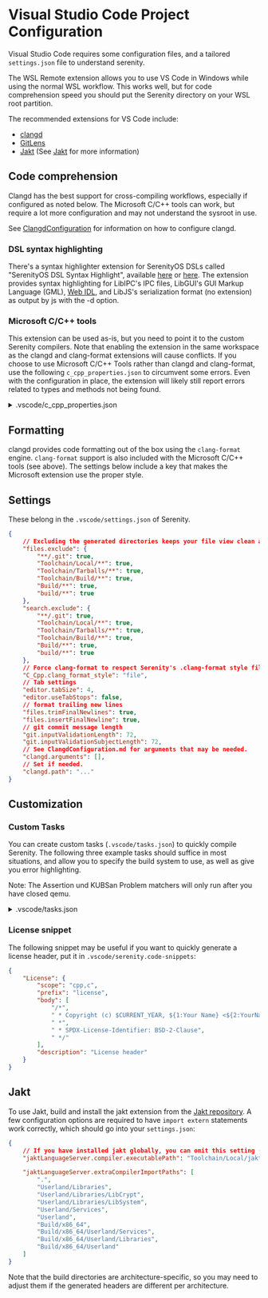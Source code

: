 # Visual Studio Code Project Configuration

Visual Studio Code requires some configuration files, and a tailored `settings.json` file to understand serenity.

The WSL Remote extension allows you to use VS Code in Windows while using the normal WSL workflow. This works well, but for code comprehension speed you should put the Serenity directory on your WSL root partition.

The recommended extensions for VS Code include:

-   [clangd](https://marketplace.visualstudio.com/items?itemName=llvm-vs-code-extensions.vscode-clangd)
-   [GitLens](https://marketplace.visualstudio.com/items?itemName=eamodio.gitlens)
-   [Jakt](https://github.com/SerenityOS/jakt/tree/main/editors/vscode) (See [Jakt](#jakt) for more information)

## Code comprehension

Clangd has the best support for cross-compiling workflows, especially if configured as noted below. The Microsoft C/C++ tools can work, but require a lot more configuration and may not understand the sysroot in use.

See [ClangdConfiguration](ClangdConfiguration.md) for information on how to configure clangd.

### DSL syntax highlighting

There's a syntax highlighter extension for SerenityOS DSLs called "SerenityOS DSL Syntax Highlight", available [here](https://marketplace.visualstudio.com/items?itemName=kleinesfilmroellchen.serenity-dsl-syntaxhighlight) or [here](https://open-vsx.org/extension/kleinesfilmroellchen/serenity-dsl-syntaxhighlight).
The extension provides syntax highlighting for LibIPC's IPC files, LibGUI's GUI Markup Language (GML), [Web IDL](https://webidl.spec.whatwg.org/), and LibJS's
serialization format (no extension) as output by js with the -d option.

### Microsoft C/C++ tools

This extension can be used as-is, but you need to point it to the custom Serenity compilers. Note that enabling the extension in the same workspace as the
clangd and clang-format extensions will cause conflicts. If you choose to use Microsoft C/C++ Tools rather than clangd and clang-format, use the
following `c_cpp_properties.json` to circumvent some errors. Even with the configuration in place, the extension will likely still report errors related to types and methods not being found.

<details>
<summary>.vscode/c_cpp_properties.json</summary>

```json
{
    "configurations": [
        {
            "name": "userland-x86_64-gcc",
            "includePath": [
                "${workspaceFolder}",
                "${workspaceFolder}/Build/x86_64/",
                "${workspaceFolder}/Build/x86_64/Userland",
                "${workspaceFolder}/Build/x86_64/Userland/Applications",
                "${workspaceFolder}/Build/x86_64/Userland/Libraries",
                "${workspaceFolder}/Build/x86_64/Userland/Services",
                "${workspaceFolder}/Build/x86_64/Root/usr/include/**",
                "${workspaceFolder}/Userland",
                "${workspaceFolder}/Userland/Libraries",
                "${workspaceFolder}/Userland/Libraries/LibC",
                "${workspaceFolder}/Userland/Services",
                "${workspaceFolder}/Toolchain/Local/x86_64/x86_64-pc-serenity/include/c++/**"
            ],
            "defines": ["DEBUG", "__serenity__"],
            "compilerPath": "${workspaceFolder}/Toolchain/Local/x86_64/bin/x86_64-pc-serenity-g++",
            "cStandard": "c17",
            "cppStandard": "c++23",
            "intelliSenseMode": "linux-gcc-x86",
            "compileCommands": "Build/x86_64/compile_commands.json",
            "compilerArgs": ["-Wall", "-Wextra", "-Werror"],
            "browse": {
                "path": [
                    "${workspaceFolder}",
                    "${workspaceFolder}/Build/x86_64/",
                    "${workspaceFolder}/Build/x86_64/Userland",
                    "${workspaceFolder}/Build/x86_64/Userland/Applications",
                    "${workspaceFolder}/Build/x86_64/Userland/Libraries",
                    "${workspaceFolder}/Build/x86_64/Userland/Services",
                    "${workspaceFolder}/Build/x86_64/Root/usr/include/**",
                    "${workspaceFolder}/Userland",
                    "${workspaceFolder}/Userland/Libraries",
                    "${workspaceFolder}/Userland/Libraries/LibC",
                    "${workspaceFolder}/Userland/Services",
                    "${workspaceFolder}/Toolchain/Local/x86_64/x86_64-pc-serenity/include/c++/**"
                ],
                "limitSymbolsToIncludedHeaders": true,
                "databaseFilename": "${workspaceFolder}/Build/x86_64/"
            }
        }
    ],
    "version": 4
}
```

</details>

## Formatting

clangd provides code formatting out of the box using the `clang-format` engine. `clang-format` support is also included with the Microsoft C/C++ tools (see above). The settings below include a key that makes the Microsoft extension use the proper style.

## Settings

These belong in the `.vscode/settings.json` of Serenity.

```json
{
    // Excluding the generated directories keeps your file view clean and speeds up search.
    "files.exclude": {
        "**/.git": true,
        "Toolchain/Local/**": true,
        "Toolchain/Tarballs/**": true,
        "Toolchain/Build/**": true,
        "Build/**": true,
        "build/**": true
    },
    "search.exclude": {
        "**/.git": true,
        "Toolchain/Local/**": true,
        "Toolchain/Tarballs/**": true,
        "Toolchain/Build/**": true,
        "Build/**": true,
        "build/**": true
    },
    // Force clang-format to respect Serenity's .clang-format style file. This is not necessary if you're not using the Microsoft C++ extension.
    "C_Cpp.clang_format_style": "file",
    // Tab settings
    "editor.tabSize": 4,
    "editor.useTabStops": false,
    // format trailing new lines
    "files.trimFinalNewlines": true,
    "files.insertFinalNewline": true,
    // git commit message length
    "git.inputValidationLength": 72,
    "git.inputValidationSubjectLength": 72,
    // See ClangdConfiguration.md for arguments that may be needed.
    "clangd.arguments": [],
    // Set if needed.
    "clangd.path": "..."
}
```

## Customization

### Custom Tasks

You can create custom tasks (`.vscode/tasks.json`) to quickly compile Serenity.
The following three example tasks should suffice in most situations, and allow you to specify the build system to use, as well as give you error highlighting.

Note: The Assertion und KUBSan Problem matchers will only run after you have closed qemu.

<details>
<summary>.vscode/tasks.json</summary>

```json
{
    "version": "2.0.0",
    "tasks": [
        {
            "label": "build lagom",
            "type": "shell",
            "problemMatcher": [
                {
                    "base": "$gcc",
                    "fileLocation": ["relative", "${workspaceFolder}/Build/lagom"]
                }
            ],
            "command": ["bash"],
            "args": ["-c", "\"Meta/serenity.sh build lagom\""],
            "presentation": {
                "echo": true,
                "reveal": "always",
                "focus": false,
                "group": "build",
                "panel": "shared",
                "showReuseMessage": true,
                "clear": true
            }
        },
        {
            "label": "build",
            "type": "shell",
            "command": "bash",
            "args": ["-c", "Meta/serenity.sh build ${input:arch} ${input:compiler}"],
            "problemMatcher": [
                {
                    "base": "$gcc",
                    "fileLocation": [
                        "relative",
                        // FIXME: Clang uses ${input:arch}clang
                        "${workspaceFolder}/Build/${input:arch}"
                    ]
                },
                {
                    "source": "gcc",
                    "fileLocation": [
                        "relative",
                        // FIXME: Clang uses ${input:arch}clang
                        "${workspaceFolder}/Build/${input:arch}"
                    ],
                    "pattern": [
                        {
                            "regexp": "^([^\\s]*\\.S):(\\d*): (.*)$",
                            "file": 1,
                            "location": 2,
                            "message": 3
                        }
                    ]
                }
            ],
            "group": {
                "kind": "build",
                "isDefault": true
            }
        },
        {
            "label": "launch",
            "type": "shell",
            "command": "bash",
            "args": ["-c", "Meta/serenity.sh run ${input:arch} ${input:compiler}"],
            "options": {
                "env": {
                    // Put your custom run configuration here, e.g. SERENITY_RAM_SIZE
                }
            },
            "problemMatcher": [
                {
                    "base": "$gcc",
                    "fileLocation": [
                        "relative",
                        // FIXME: Clang uses ${input:arch}clang
                        "${workspaceFolder}/Build/${input:arch}"
                    ]
                },
                {
                    "source": "gcc",
                    "fileLocation": [
                        "relative",
                        // FIXME: Clang uses ${input:arch}clang
                        "${workspaceFolder}/Build/${input:arch}"
                    ],
                    "pattern": [
                        {
                            "regexp": "^([^\\s]*\\.S):(\\d*): (.*)$",
                            "file": 1,
                            "location": 2,
                            "message": 3
                        }
                    ]
                },
                {
                    "source": "KUBSan",
                    "owner": "cpp",
                    "fileLocation": ["relative", "${workspaceFolder}"],
                    "pattern": [
                        {
                            "regexp": "KUBSAN: (.*)",
                            "message": 0
                        },
                        {
                            "regexp": "KUBSAN: at ../(.*), line (\\d*), column: (\\d*)",
                            "file": 1,
                            "line": 2,
                            "column": 3
                        }
                    ]
                },
                {
                    "source": "Assertion Failed",
                    "owner": "cpp",
                    "pattern": [
                        {
                            "regexp": "ASSERTION FAILED: (.*)$",
                            "message": 1
                        },
                        {
                            "regexp": "^((?:.*)\\.(h|cpp|c|S)):(\\d*)$",
                            "file": 1,
                            "location": 3
                        }
                    ],
                    "fileLocation": [
                        "relative",
                        // FIXME: Clang uses ${input:arch}clang
                        "${workspaceFolder}/Build/${input:arch}"
                    ]
                }
            ]
        }
    ],
    "inputs": [
        {
            "id": "compiler",
            "description": "Compiler to use",
            "type": "pickString",
            "default": "GNU",
            "options": ["GNU", "Clang"]
        },
        {
            "id": "arch",
            "description": "Architecture to compile for",
            "type": "pickString",
            "default": "x86_64",
            "options": ["x86_64", "aarch64"]
        }
    ]
}
```

</details>

### License snippet

The following snippet may be useful if you want to quickly generate a license header, put it in `.vscode/serenity.code-snippets`:

```json
{
    "License": {
        "scope": "cpp,c",
        "prefix": "license",
        "body": [
            "/*",
            " * Copyright (c) $CURRENT_YEAR, ${1:Your Name} <${2:YourName@Email.com}>.",
            " *",
            " * SPDX-License-Identifier: BSD-2-Clause",
            " */"
        ],
        "description": "License header"
    }
}
```

## Jakt

To use Jakt, build and install the jakt extension from the [Jakt repository](https://github.com/SerenityOS/jakt/tree/main/editors/vscode).
A few configuration options are required to have `import extern` statements work correctly, which should go into your `settings.json`:

```json
{
    // If you have installed jakt globally, you can omit this setting (though keep in mind that the compiler build *should* match the one in your serenity checkout)
    "jaktLanguageServer.compiler.executablePath": "Toolchain/Local/jakt/bin/jakt",

    "jaktLanguageServer.extraCompilerImportPaths": [
        ".",
        "Userland/Libraries",
        "Userland/Libraries/LibCrypt",
        "Userland/Libraries/LibSystem",
        "Userland/Services",
        "Userland",
        "Build/x86_64",
        "Build/x86_64/Userland/Services",
        "Build/x86_64/Userland/Libraries",
        "Build/x86_64/Userland"
    ]
}
```

Note that the build directories are architecture-specific, so you may need to adjust them if the generated headers are different per architecture.
